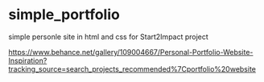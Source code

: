 # simple_portfolio
simple personle site in html and css for Start2Impact project


https://www.behance.net/gallery/109004667/Personal-Portfolio-Website-Inspiration?tracking_source=search_projects_recommended%7Cportfolio%20website
